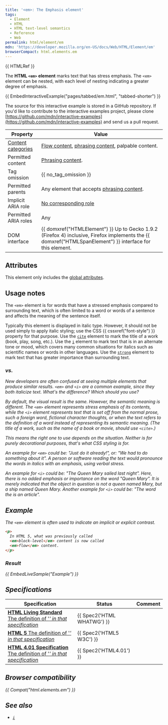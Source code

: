 ```yaml
---
title: '<em>: The Emphasis element'
tags:
  - Element
  - HTML
  - HTML text-level semantics
  - Reference
  - Web
permalink: html/element/em
mdn: 'https://developer.mozilla.org/en-US/docs/Web/HTML/Element/em'
browserCompact: html.elements.em
---
```

{{ HTMLRef }}

The **HTML `<em>` element** marks text that has stress emphasis. The `<em>` element can be nested, with each level of nesting indicating a greater degree of emphasis.

{{ EmbedInteractiveExample("pages/tabbed/em.html", "tabbed-shorter") }}

The source for this interactive example is stored in a GitHub repository. If you'd like to contribute to the interactive examples project, please clone [https://github.com/mdn/interactive-examples](https://github.com/mdn/interactive-examples) and send us a pull request.

| Property | Value |
| --- | --- |
| [Content categories](/guide/html/content_categories) | [Flow content](/guide/html/content_categories#flow_content), [phrasing content](/guide/html/content_categories#phrasing_content), palpable content. |
| Permitted content | [Phrasing content](/guide/html/content_categories#phrasing_content). |
| Tag omission | {{ no_tag_omission }} |
| Permitted parents | Any element that accepts [phrasing content](/guide/html/content_categories#phrasing_content). |
| Implicit ARIA role | [No corresponding role](https://www.w3.org/TR/html-aria/#dfn-no-corresponding-role) |
| Permitted ARIA roles | Any |
| DOM interface | {{ domxref("HTMLElement") }} Up to Gecko 1.9.2 (Firefox 4) inclusive, Firefox implements the {{ domxref("HTMLSpanElement") }} interface for this element. |

## Attributes

This element only includes the [global attributes](/html/global_attributes).

## Usage notes

The `<em>` element is for words that have a stressed emphasis compared to surrounding text, which is often limited to a word or words of a sentence and affects the meaning of the sentence itself.

Typically this element is displayed in italic type. However, it should not be used simply to apply italic styling; use the CSS {{ cssxref("font-style") }} property for that purpose. Use the [`cite`](/html/element/cite/) element to mark the title of a work (book, play, song, etc.). Use the [`i`](/html/element/i/) element to mark text that is in an alternate tone or mood, which covers many common situations for italics such as scientific names or words in other languages. Use the [`strong`](/html/element/strong/) element to mark text that has greater importance than surrounding text.

### <i> vs. <em>

New developers are often confused at seeing multiple elements that produce similar results. `<em>` and `<i>` are a common example, since they both italicize text. What's the difference? Which should you use?

By default, the visual result is the same. However, the semantic meaning is different. The `<em>` element represents stress emphasis of its contents, while the `<i>` element represents text that is set off from the normal prose, such a foreign word, fictional character thoughts, or when the text refers to the definition of a word instead of representing its semantic meaning. (The title of a work, such as the name of a book or movie, should use `<cite>`.)

This means the right one to use depends on the situation. Neither is for purely decorational purposes, that's what CSS styling is for.

An example for `<em>` could be: "Just _do_ it already!", or: "We _had_ to do something about it". A person or software reading the text would pronounce the words in italics with an emphasis, using verbal stress.

An example for `<i>` could be: "The _Queen Mary_ sailed last night". Here, there is no added emphasis or importance on the word "Queen Mary". It is merely indicated that the object in question is not a queen named Mary, but a ship named _Queen Mary_. Another example for `<i>` could be: "The word _the_ is an article".

## Example

The `<em>` element is often used to indicate an implicit or explicit contrast.

```html
<p>
  In HTML 5, what was previously called
  <em>block-level</em> content is now called
  <em>flow</em> content.
</p>
```

### Result

{{ EmbedLiveSample("Example") }}

## Specifications

| Specification | Status | Comment |
| --- | --- | --- |
| [**HTML Living Standard** The definition of '<em>' in that specification](https://html.spec.whatwg.org/multipage/text-level-semantics.html#the-em-element) | {{ Spec2('HTML WHATWG') }} |  |
| [**HTML 5** The definition of '<em>' in that specification](https://www.w3.org/TR/html52/textlevel-semantics.html#the-em-element) | {{ Spec2('HTML5 W3C') }} |  |
| [**HTML 4.01 Specification** The definition of '<em>' in that specification](https://www.w3.org/TR/html401/struct/text.html#h-9.2.1) | {{ Spec2('HTML4.01') }} |  |

## Browser compatibility

{{ Compat("html.elements.em") }}

## See also

-   [`i`](/html/element/i/)